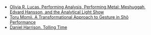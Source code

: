 
- [Olivia R. Lucas. Performing Analysis, Performing Metal: Meshuggah, Edvard Hansson, and the Analytical Light Show](https://mtosmt.org/issues/mto.21.27.4/mto.21.27.4.lucas.html)
- [Toru Momii. A Transformational Approach to Gesture in Shō Performance](https://mtosmt.org/issues/mto.20.26.4/mto.20.26.4.momii.html)
- [Daniel Harrison. Tolling Time](https://www.mtosmt.org/issues/mto.00.6.4/mto.00.6.4.harrison.html)
